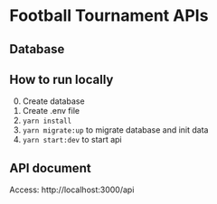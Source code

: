 # Football Tournament APIs
## Database

## How to run locally
0. Create database
1. Create .env file
2. `yarn install`
3. `yarn migrate:up` to migrate database and init data
4. `yarn start:dev` to start api

## API document
Access: http://localhost:3000/api